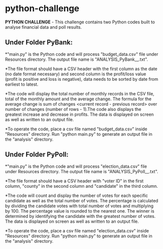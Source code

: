 # python-challenge
**PYTHON CHALLENGE** - This challenge contains two Python codes built to analyse financial data and poll results.

## Under Folder PyBank:
*"main.py" is the Python code and will process "budget_data.csv" file under Resources directory. The output file name is "ANALYSIS_PyBank_<csvName>_<DATETIMESTAMP>.txt".

*The file format should have a CSV header with the first column as the date (no date format necessary) and second column is the profit/loss value (profit is positive and loss is negative), data needs to be sorted by date from earliest to latest.

*The code will display the total number of monthly records in the CSV file, total of the monthly amount and the average change. The formula for the average change is sum of changes <current record - previous record> over number of changes (number of rows - 1).The code also displays the greatest increase and decrease in profits. The data is displayed on screen as well as written to an output file.

*To operate the code, place a csv file named "budget_data.csv" inside "Resources" directory. Run "python main.py" to generate an output file in the "analysis" directory.

## Under Folder PyPoll:
*"main.py" is the Python code and will process "election_data.csv" file under Resources directory. The output file name is "ANALYSIS_PyPoll_<csvName>_<DATETIMESTAMP>.txt".

*The file format should have a CSV header with "voter ID" in the first column, "county" in the second column and "candidate" in the third column.

*The code will count and display the number of votes for each specific candidate as well as the total number of votes. The percentage is calculated by dividing the candidate votes with total number of votes and multiplying by 100. The percentage value is rounded to the nearest one. The winner is determined by identifying the candidate with the greatest number of votes. The data is displayed on screen as well as written to an output file.

*To operate the code, place a csv file named "election_data.csv" inside "Resources" directory. Run "python main.py" to generate an output file in the "analysis" directory.
